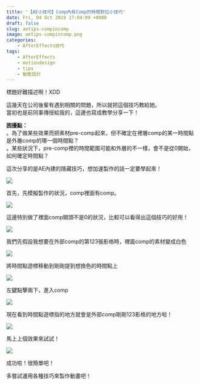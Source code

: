 ```yaml
---
title: '【AE小技巧】Comp內有Comp的時間對位小技巧'
date: Fri, 04 Oct 2019 17:04:09 +0000
draft: false
slug: aetips-compincomp
image: aetips-compincomp.png
categories:
    - AfterEffects技巧
tags: 
    - AfterEffects
    - motiondesign
    - tips
    - 動態設計
---
```


標題好難描述啊！XDD  
  
這幾天在公司後輩有遇到相關的問題，所以就把這個技巧教給她。  
當初也是前同事傳授給我的，這邊也寫成教學分享一下！  
  
**困擾點：**  
。為了做某些效果而把素材pre-comp起來，但不確定在裡層comp的某一時間點是外層comp的哪一個時間點？  
。某些狀況下，pre-comp裡的時間範圍可能和外層的不一樣，會不是從0開始，如何確定時間點？

這次分享的是AE內建的隱藏技巧，想加速製作的話一定要學起來！

![](http://peckyhsieh.com/wp-content/uploads/2019/10/2BA8A4B7-0220-44D4-84E5-A9A4026A9E05-1024x851.png)

首先，先模擬製作的狀況，comp裡面有comp。

![](http://peckyhsieh.com/wp-content/uploads/2019/10/4716393C-E8A9-4197-9290-20634057DDD3-1024x845.png)

這邊特別做了裡面comp開頭不是0的狀況，比較可以看得出這個技巧的好用！

![](http://peckyhsieh.com/wp-content/uploads/2019/10/0D759770-6EB1-40E7-96C8-88D234083653-1024x857.png)

我們先假設我想要在外部comp的第123張影格時，裡面comp的素材變成白色

![](http://peckyhsieh.com/wp-content/uploads/2019/10/A2BD3A79-C9EC-4017-8BFD-87FEFFF8AB7D-1024x853.png)

將時間點遊標移動到剛剛提到想換色的時間點上

![](http://peckyhsieh.com/wp-content/uploads/2019/10/E848FBE7-E03D-49C5-8B1A-BF2EBA2BF6E9-1024x527.png)

左鍵點擊兩下，進入comp

![](http://peckyhsieh.com/wp-content/uploads/2019/10/3A44B449-16FA-42E6-82C3-E80B64C41C4E-1024x852.png)

現在看到時間點遊標指的地方就會是外部comp剛剛123影格的地方啦！

![](http://peckyhsieh.com/wp-content/uploads/2019/10/D4981E0A-9B3D-4218-972A-063DF7BA2B15-1024x847.png)

馬上上個效果來試試！

![](http://peckyhsieh.com/wp-content/uploads/2019/10/5E5B3829-FEC0-4F64-B79E-9BB9C43D1AD1-1024x840.png)

成功啦！很簡單吧！

多嘗試運用各種技巧來製作動畫吧！
